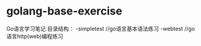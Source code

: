 golang-base-exercise
==========

Go语言学习笔记
目录结构：
-simpletest  //go语言基本语法练习
-webtest     //go语言http(web)编程练习
